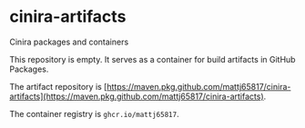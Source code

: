 # cinira-artifacts
Cinira packages and containers

This repository is empty. It serves as a container for build artifacts in GitHub Packages.

The artifact repository is [https://maven.pkg.github.com/mattj65817/cinira-artifacts](https://maven.pkg.github.com/mattj65817/cinira-artifacts).

The container registry is `ghcr.io/mattj65817`.
